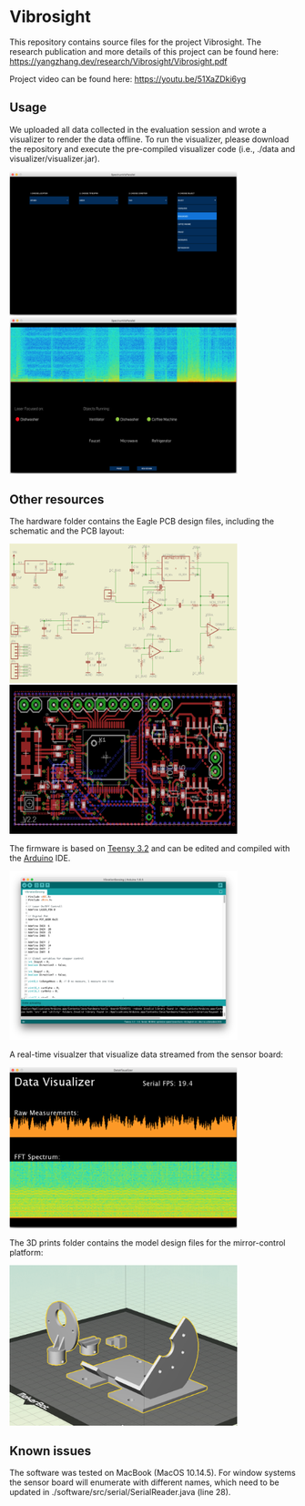 # Vibrosight
This repository contains source files for the project Vibrosight. The research publication and more details of this project can be found here: https://yangzhang.dev/research/Vibrosight/Vibrosight.pdf

Project video can be found here: https://youtu.be/51XaZDki6yg

## Usage

We uploaded all data collected in the evaluation session and wrote a visualizer to render the data offline. To run the visualizer, please download the repository and execute the pre-compiled visualizer code (i.e., ./data and visualizer/visualizer.jar). 

<img src="./images/visualizer_selection.png" align="pcb layout" width="400" >

<img src="./images/visualizer.png" align="pcb layout" width="400" >

## Other resources
The hardware folder contains the Eagle PCB design files, including the schematic and the PCB layout:

<img src="./images/schematic.png" align="schematic" width="400" >

<img src="./images/pcb.png" align="pcb layout" width="400" >

The firmware is based on [Teensy 3.2](https://www.pjrc.com/teensy/teensy31.html) and can be edited and compiled with the [Arduino](https://www.arduino.cc) IDE. 

<img src="./images/firmware.png" align="Mirror-control platform models" width="400" >

A real-time visualzer that visualize data streamed from the sensor board:

<img src="./images/visualizer_realtime.png" align="Mirror-control platform models" width="400" >

The 3D prints folder contains the model design files for the mirror-control platform:

<img src="./images/models.png" align="Mirror-control platform models" width="400" >

## Known issues
The software was tested on MacBook (MacOS 10.14.5). For window systems the sensor board will enumerate with different names, which need to be updated in ./software/src/serial/SerialReader.java (line 28).

